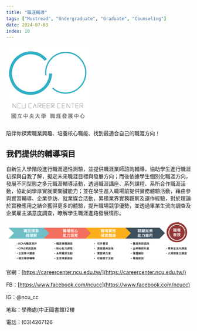 ```yaml
---
title: "職涯輔導"
tags: ["Mustread", "Undergraduate", "Graduate", "Counseling"]
date: 2024-07-03
index: 10
---
```


![職涯中心LOGO](https://github.com/NCU-FRESH/2024-blog/blob/main/%E8%81%B7%E6%B6%AF%E8%BC%94%E5%B0%8E/%E8%81%B7%E6%B6%AF%E4%B8%AD%E5%BF%83LOGO.png?raw=true)

陪伴你探索職業興趣、培養核心職能、找到最適合自己的職涯方向！

## 我們提供的輔導項目

自新生入學階段進行職涯適性測驗，並提供職涯業師諮詢輔導，協助學生進行職涯初探與自我了解，擬定未來職涯目標與發展方向；而後依據學生個別化職涯方向，發展不同型態之多元職涯輔導活動，透過職涯講座、系列課程、系所合作職涯活動，協助同學厚實就業關鍵能力；並在學生進入職場前提供實務體驗活動，藉由參與實習輔導、企業參訪、就業媒合活動，累積業界實務觀察及運作經驗，對於理論於實務應用之結合獲得更多的體驗，提升職場競爭優勢，並透過畢業生流向調查及企業雇主滿意度調查，瞭解學生職涯進路發展情形。

![職涯流程圖](https://github.com/NCU-FRESH/2024-blog/blob/main/%E8%81%B7%E6%B6%AF%E8%BC%94%E5%B0%8E/%E8%81%B7%E6%B6%AF%E4%B8%AD%E5%BF%83%E6%B5%81%E7%A8%8B%E5%9C%96.png?raw=true)

官網：[https://careercenter.ncu.edu.tw/](https://careercenter.ncu.edu.tw/)

FB：[https://www.facebook.com/ncucc](https://www.facebook.com/ncucc)

IG：@ncu_cc

地點：學務處(中正圖書館)2樓

電話：(03)4267126
